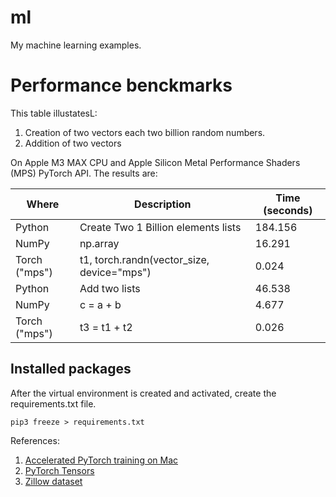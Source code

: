 # ml
My machine learning examples.


# Performance benckmarks


This table illustatesL:
1. Creation of two vectors each two billion random numbers.
2. Addition of two vectors

On Apple M3 MAX CPU and Apple Silicon Metal Performance Shaders (MPS) PyTorch API. The results are:


| Where | Description | Time (seconds) |
|-------|-------------|----------------|
| Python | Create Two 1 Billion elements lists | 184.156 |
| NumPy | np.array | 16.291 |
| Torch ("mps") | t1, torch.randn(vector_size, device="mps") | 0.024 |
| Python | Add two lists | 46.538 |
| NumPy | c = a + b | 4.677 |
| Torch ("mps") | t3 = t1 + t2 | 0.026 |


## Installed packages
After the virtual environment is created and activated, create the requirements.txt file.


```shell
pip3 freeze > requirements.txt

```

References:
1. [Accelerated PyTorch training on Mac](https://developer.apple.com/metal/pytorch/)
2. [PyTorch Tensors](https://pytorch.org/tutorials/beginner/basics/tensorqs_tutorial.html)
3. [Zillow dataset](https://www.zillow.com/research/data/)
